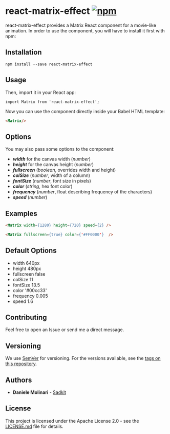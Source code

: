 # react-matrix-effect [![npm][npm-image]][npm-url]

[npm-image]: https://img.shields.io/npm/v/react-matrix-effect.svg
[npm-url]: https://www.npmjs.com/package/react-matrix-effect

react-matrix-effect provides a Matrix React component for a movie-like animation. In order to use the component, you will have to install it first with npm:

## Installation

```
npm install --save react-matrix-effect 
```

## Usage

Then, import it in your React app:

```
import Matrix from 'react-matrix-effect';
```

Now you can use the component directly inside your Babel HTML template:

```html
<Matrix/>
```

## Options

You may also pass some options to the component:
* ***width*** for the canvas width (*number*)
* ***height*** for the canvas height (*number*)
* ***fullscreen*** (*boolean*, overrides width and height)
* ***colSize*** (*number*, width of a column)
* ***fontSize*** (*number*, font size in pixels)
* ***color*** (*string*, hex font color)
* ***frequency*** (*number*, float describing frequency of the characters)
* ***speed*** (*number*)


## Examples

```html
<Matrix width={1280} height={720} speed={2} />
```

```html
<Matrix fullscreen={true} color={'#FF0000'}  />
```

## Default Options

* width 640px
* height 480px
* fullscreen false
* colSize 11
* fontSize 13.5
* color '#00cc33'
* frequency 0.005
* speed 1.6

## Contributing

Feel free to open an Issue or send me a direct message.

## Versioning

We use [SemVer](http://semver.org/) for versioning. For the versions available, see the [tags on this repository](https://github.com/Sadkit/react-matrix-effect/tags). 

## Authors

* **Daniele Molinari** - [Sadkit](https://github.com/Sadkit)

## License

This project is licensed under the Apache License 2.0 - see the [LICENSE.md](LICENSE.md) file for details.
